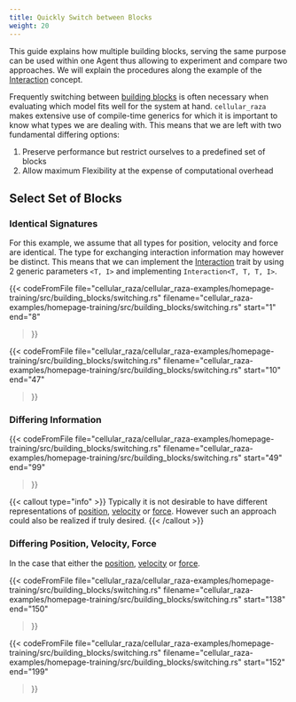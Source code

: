 ```yaml
---
title: Quickly Switch between Blocks
weight: 20
---
```


This guide explains how multiple building blocks, serving the same purpose can be used within one
Agent thus allowing to experiment and compare two approaches.
We will explain the procedures along the example of the
[Interaction](/docs/cellular_raza_concepts/trait.Interaction.html) concept.

Frequently switching between [building blocks](/docs/cellular_raza_building_blocks/) is often
necessary when evaluating which model fits well for the system at hand.
`cellular_raza` makes extensive use of compile-time generics for which it is important to know what
types we are dealing with.
This means that we are left with two fundamental differing options:

1. Preserve performance but restrict ourselves to a predefined set of blocks
2. Allow maximum Flexibility at the expense of computational overhead

## Select Set of Blocks
### Identical Signatures

For this example, we assume that all types for position, velocity and force are identical.
The type for exchanging interaction information may however be distinct.
This means that we can implement the
[Interaction](/docs/cellular_raza_concepts/trait.Interaction.html) trait by using 2 generic
parameters `<T, I>` and implementing `Interaction<T, T, T, I>`.

{{< codeFromFile
    file="cellular_raza/cellular_raza-examples/homepage-training/src/building_blocks/switching.rs"
    filename="cellular_raza-examples/homepage-training/src/building_blocks/switching.rs"
    start="1"
    end="8"
>}}

{{< codeFromFile
    file="cellular_raza/cellular_raza-examples/homepage-training/src/building_blocks/switching.rs"
    filename="cellular_raza-examples/homepage-training/src/building_blocks/switching.rs"
    start="10"
    end="47"
>}}

### Differing Information

{{< codeFromFile
    file="cellular_raza/cellular_raza-examples/homepage-training/src/building_blocks/switching.rs"
    filename="cellular_raza-examples/homepage-training/src/building_blocks/switching.rs"
    start="49"
    end="99"
>}}

{{< callout type="info" >}}
Typically it is not desirable to have different representations of
[position](/internals/concepts/cell/position), [velocity](/internals/concepts/cell/velocity) or
[force](/internals/concepts/cell/interaction).
However such an approach could also be realized if truly desired.
{{< /callout >}}

### Differing Position, Velocity, Force

In the case that either the [position](/internals/concepts/cell/position),
[velocity](/internals/concepts/cell/velocity) or
[force](/internals/concepts/cell/interaction).

{{< codeFromFile
    file="cellular_raza/cellular_raza-examples/homepage-training/src/building_blocks/switching.rs"
    filename="cellular_raza-examples/homepage-training/src/building_blocks/switching.rs"
    start="138"
    end="150"
>}}

{{< codeFromFile
    file="cellular_raza/cellular_raza-examples/homepage-training/src/building_blocks/switching.rs"
    filename="cellular_raza-examples/homepage-training/src/building_blocks/switching.rs"
    start="152"
    end="199"
>}}
